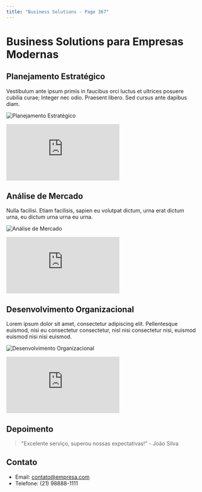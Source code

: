 ```yaml
---
title: "Business Solutions - Page 367"
---
```


# Business Solutions para Empresas Modernas

## Planejamento Estratégico
Vestibulum ante ipsum primis in faucibus orci luctus et ultrices posuere cubilia curae; Integer nec odio. Praesent libero. Sed cursus ante dapibus diam.

![Planejamento Estratégico](https://source.unsplash.com/800x400/?business,planning,office,6493)
<iframe class="w-full h-64 object-cover rounded-lg shadow-lg my-4" src="https://www.youtube.com/embed/TD7WSLeQtVw" frameborder="0" allowfullscreen></iframe>

## Análise de Mercado
Nulla facilisi. Etiam facilisis, sapien eu volutpat dictum, urna erat dictum urna, eu dictum urna urna eu urna.

![Análise de Mercado](https://source.unsplash.com/800x400/?market,analysis,charts,3079)
<iframe class="w-full h-64 object-cover rounded-lg shadow-lg my-4" src="https://www.youtube.com/embed/ish-2YpEkgM" frameborder="0" allowfullscreen></iframe>

## Desenvolvimento Organizacional
Lorem ipsum dolor sit amet, consectetur adipiscing elit. Pellentesque euismod, nisi eu consectetur consectetur, nisl nisi consectetur nisi, euismod euismod nisi nisi euismod.

![Desenvolvimento Organizacional](https://source.unsplash.com/800x400/?organization,team,success,1447)
<iframe class="w-full h-64 object-cover rounded-lg shadow-lg my-4" src="https://www.youtube.com/embed/IBgrOqOJLFs" frameborder="0" allowfullscreen></iframe>

## Depoimento
> "Excelente serviço, superou nossas expectativas!" - João Silva

## Contato
- Email: contato@empresa.com
- Telefone: (21) 98888-1111
